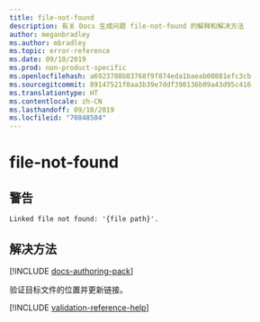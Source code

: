```yaml
---
title: file-not-found
description: 有关 Docs 生成问题 file-not-found 的解释和解决方法
author: meganbradley
ms.author: mbradley
ms.topic: error-reference
ms.date: 09/10/2019
ms.prod: non-product-specific
ms.openlocfilehash: a6923788b83768f9f874eda1baeab00881efc3cb
ms.sourcegitcommit: 89147521f0aa3b39e7ddf390136b09a43d95c416
ms.translationtype: HT
ms.contentlocale: zh-CN
ms.lasthandoff: 09/10/2019
ms.locfileid: "70848504"
---
```

# <a name="file-not-found"></a>file-not-found

## <a name="warning"></a>警告

`Linked file not found: '{file path}'.`

## <a name="resolution"></a>解决方法

[!INCLUDE [docs-authoring-pack](includes/docs-authoring-pack.md)]

验证目标文件的位置并更新链接。

<!--make sure to add this file to your includes folder and verify the path-->
[!INCLUDE [validation-reference-help](includes/validation-reference-help.md)]
